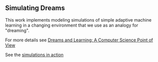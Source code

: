 ## Simulating Dreams

This work implements modeling simulations of simple adaptive machine learning in a changing environment that we use as an analogy for "dreaming".

For more details see [Dreams and Learning: A Computer Science Point of View](https://tinyurl.com/yc2bp4v8)

See the [simulations in action](https://ddimitrop.github.io/dreaming-racer/)
